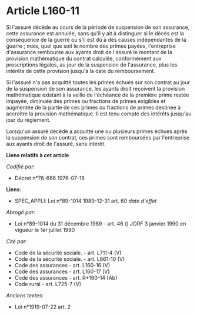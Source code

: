# Article L160-11

Si l'assuré décède au cours de la période de suspension de son assurance, cette assurance est annulée, sans qu'il y ait à
distinguer si le décès est la conséquence de la guerre ou s'il est dû à des causes indépendantes de la guerre ; mais, quel
que soit le nombre des primes payées, l'entreprise d'assurance rembourse aux ayants droit de l'assuré le montant de la
provision mathématique du contrat calculée, conformément aux prescriptions légales, au jour de la suspension de l'assurance,
plus les intérêts de cette provision jusqu'à la date du remboursement.

Si l'assuré n'a pas acquitté toutes les primes échues sur son contrat au jour de la suspension de son assurance, les ayants
droit reçoivent la provision mathématique existant à la veille de l'échéance de la première prime restée impayée, diminuée
des primes ou fractions de primes exigibles et augmentée de la partie de ces primes ou fractions de primes destinée à
accroître la provision mathématique. Il est tenu compte des intérêts jusqu'au jour du règlement.

Lorsqu'un assuré décédé a acquitté une ou plusieurs primes échues après la suspension de son contrat, ces primes sont
remboursées par l'entreprise aux ayants droit de l'assuré, sans intérêt.

**Liens relatifs à cet article**

_Codifié par_:

  - Décret n°76-666 1976-07-16

**Liens**:

  - SPEC_APPLI: Loi n°89-1014 1989-12-31 art. 60 *date d'effet*

_Abrogé par_:

  - Loi n°89-1014 du 31 décembre 1989 - art. 46 () JORF 3 janvier 1990 en vigueur le 1er juillet 1990

_Cité par_:

  - Code de la sécurité sociale. - art. L711-4 (V)
  - Code de la sécurité sociale. - art. L861-10 (V)
  - Code des assurances - art. L160-16 (V)
  - Code des assurances - art. L160-17 (V)
  - Code des assurances - art. R*160-14 (Ab)
  - Code rural - art. L725-7 (V)

_Anciens textes_:

  - Loi n°1919-07-22 art. 2
